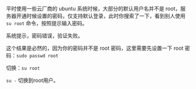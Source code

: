 平时使用一些云厂商的 ubuntu 系统时候，大部分的默认用户名并不是 root，服务器开通时候设置的密码，仅支持默认登录，此时你搜索了一下，看到别人使用 `su root` 命令，按照提示输入密码。

系统提示，密码错误，验证失败。

这个结果是必然的，因为你的密码并不是 root 密码，这里需要先设置一下 root 密码：`sudo passwd root`

切换：`su root`


`su -` 切换到root用户。